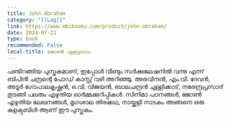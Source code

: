 ```yaml
---
title: John Abraham
category: "[[Log]]"
link: https://www.mbibooks.com/product/john-abraham/
date: 2024-07-21
type: book
recommended: False
local-title: ജോൺ ഏബ്രഹാം
---
```

പണ്ടിറങ്ങിയ പുസ്തകമാണ്, ഇപ്പോൾ വീണ്ടും സർക്കുലേഷനിൽ വന്നു എന്ന് ബിപിൻ ചന്ദ്രന്റെ പോഡ് കാസ്റ്റ് വഴി അറിഞ്ഞു. അരവിന്ദൻ, എം.വി. ദേവൻ, അടൂർ ഗോപാലകൃഷ്ണൻ, ഒ.വി. വിജയൻ, ബാലചന്ദ്രൻ ചുള്ളിക്കാട്, നരേന്ദ്രപ്രസാദ് തുടങ്ങി പലരും എഴുതിയ ഓർമ്മക്കുറിപ്പികൾ. സിനിമാ പഠനങ്ങൾ, ജോൺ എഴുതിയ ലേഖനങ്ങൾ, മൃഗശാല തിരക്കഥ, നായ്ക്കളി നാടകം അങ്ങനെ ഒരു കളക്ടബിൾ ആണ് ഈ പുസ്തകം.